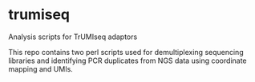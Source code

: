 # trumiseq
Analysis scripts for TrUMIseq adaptors

This repo contains two perl scripts used for demultiplexing sequencing libraries and identifying PCR duplicates from NGS data using coordinate mapping and UMIs.
